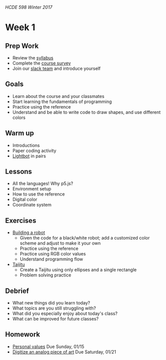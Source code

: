 _HCDE 598 Winter 2017_

# Week 1

## Prep Work
* Review the [syllabus](https://github.com/susanev/uw-hcde-creative-computing/blob/master/syllabus.md)
* Complete the [course survey](https://goo.gl/forms/kjdQvKnmWT7DBY3T2)
* Join our [slack team](https://hcde598-winter-2017.slack.com) and introduce yourself

## Goals
* Learn about the course and your classmates
* Start learning the fundamentals of programming
* Practice using the reference
* Understand and be able to write code to draw shapes, and use different colors

## Warm up
* Introductions
* Paper coding activity
* [Lightbot](exercises/lightbot.md) in pairs

## Lessons
* All the languages! Why p5.js?
* Environment setup
* How to use the reference
* Digital color
* Coordinate system

## Exercises
* [Building a robot](exercises/robot.md) 
  * Given the code for a black/white robot; add a customized color scheme and adjust to make it your own
  * Practice using the reference
  * Practice using RGB color values
  * Understand programming flow
* [Taijitu](exercises/taijitu.md)
  * Create a Taijitu using only ellipses and a single rectangle
  * Problem solving practice

## Debrief
* What new things did you learn today?
* What topics are you still struggling with?
* What did you especially enjoy about today's class?
* What can be improved for future classes?


## Homework
* [Personal values](homework/personal_values.md) Due Sunday, 01/15
* [Digitize an analog piece of art](homework/digitize.md) Due Saturday, 01/21
